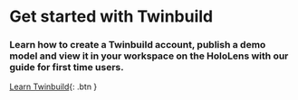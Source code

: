 # Get started with Twinbuild
### Learn how to create a Twinbuild account, publish a demo model and view it in your workspace on the HoloLens with our guide for first time users.
[Learn Twinbuild](http://docs.twinbuild.com){: .btn }
